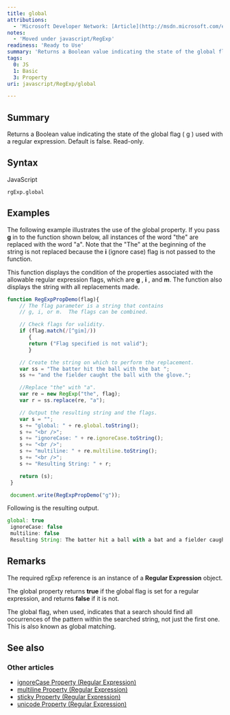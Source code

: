 ```yaml
---
title: global
attributions:
  - 'Microsoft Developer Network: [Article](http://msdn.microsoft.com/en-us/library/ie/2789hxff(v=vs.94).aspx)'
notes:
  - 'Moved under javascript/RegExp'
readiness: 'Ready to Use'
summary: 'Returns a Boolean value indicating the state of the global flag ( g ) used with a regular expression. Default is false. Read-only.'
tags:
  0: JS
  1: Basic
  3: Property
uri: javascript/RegExp/global

---
```

## <span>Summary</span>

Returns a Boolean value indicating the state of the global flag ( g ) used with a regular expression. Default is false. Read-only.

## <span>Syntax</span>

<span class="language">JavaScript</span>

    rgExp.global

## <span>Examples</span>

The following example illustrates the use of the global property. If you pass **g** in to the function shown below, all instances of the word "the" are replaced with the word "a". Note that the "The" at the beginning of the string is not replaced because the **i** (ignore case) flag is not passed to the function.

This function displays the condition of the properties associated with the allowable regular expression flags, which are **g** , **i** , and **m**. The function also displays the string with all replacements made.

``` js
function RegExpPropDemo(flag){
    // The flag parameter is a string that contains
    // g, i, or m.  The flags can be combined.

    // Check flags for validity.
    if (flag.match(/[^gim]/))
       {
       return ("Flag specified is not valid");
       }

    // Create the string on which to perform the replacement.
    var ss = "The batter hit the ball with the bat ";
    ss += "and the fielder caught the ball with the glove.";

    //Replace "the" with "a".
    var re = new RegExp("the", flag);
    var r = ss.replace(re, "a");

    // Output the resulting string and the flags.
    var s = "";
    s += "global: " + re.global.toString();
    s += "<br />";
    s += "ignoreCase: " + re.ignoreCase.toString();
    s += "<br />";
    s += "multiline: " + re.multiline.toString();
    s += "<br />";
    s += "Resulting String: " + r;

    return (s);
 }

 document.write(RegExpPropDemo("g"));
```

Following is the resulting output.

``` js
global: true
 ignoreCase: false
 multiline: false
 Resulting String: The batter hit a ball with a bat and a fielder caught a ball with a glove.
```

## <span>Remarks</span>

The required rgExp reference is an instance of a **Regular Expression** object.

The global property returns **true** if the global flag is set for a regular expression, and returns **false** if it is not.

The global flag, when used, indicates that a search should find all occurrences of the pattern within the searched string, not just the first one. This is also known as global matching.

## <span>See also</span>

### <span>Other articles</span>

-   [ignoreCase Property (Regular Expression)](/javascript/regular_expression/ignoreCase)
-   [multiline Property (Regular Expression)](/javascript/regular_expression/multiline)
-   [sticky Property (Regular Expression)](/javascript/regular_expression/sticky)
-   [unicode Property (Regular Expression)](/javascript/regular_expression/unicode)

